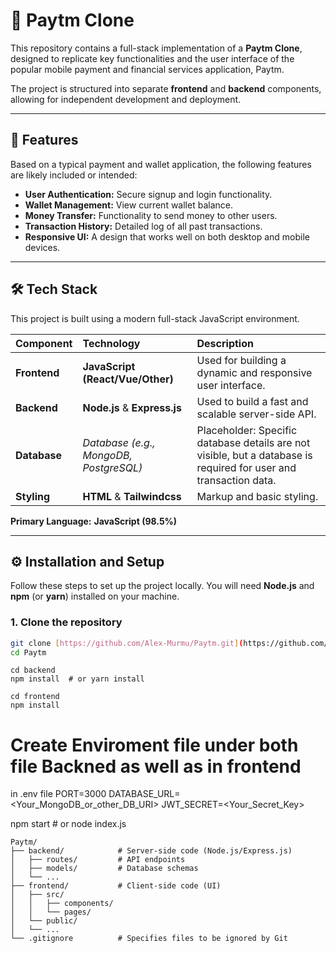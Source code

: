# 📱 Paytm Clone

This repository contains a full-stack implementation of a **Paytm Clone**, designed to replicate key functionalities and the user interface of the popular mobile payment and financial services application, Paytm.

The project is structured into separate **frontend** and **backend** components, allowing for independent development and deployment.

---

## 🌟 Features

Based on a typical payment and wallet application, the following features are likely included or intended:

* **User Authentication:** Secure signup and login functionality.
* **Wallet Management:** View current wallet balance.
* **Money Transfer:** Functionality to send money to other users.
* **Transaction History:** Detailed log of all past transactions.
* **Responsive UI:** A design that works well on both desktop and mobile devices.

---

## 🛠️ Tech Stack

This project is built using a modern full-stack JavaScript environment.

| Component | Technology | Description |
| :--- | :--- | :--- |
| **Frontend** | **JavaScript (React/Vue/Other)** | Used for building a dynamic and responsive user interface. |
| **Backend** | **Node.js** & **Express.js** | Used to build a fast and scalable server-side API. |
| **Database** | *Database (e.g., MongoDB, PostgreSQL)* | Placeholder: Specific database details are not visible, but a database is required for user and transaction data. |
| **Styling** | **HTML** & **Tailwindcss** | Markup and basic styling. |

**Primary Language:** **JavaScript (98.5%)**

---

## ⚙️ Installation and Setup

Follow these steps to set up the project locally. You will need **Node.js** and **npm** (or **yarn**) installed on your machine.

### 1. Clone the repository

```bash
git clone [https://github.com/Alex-Murmu/Paytm.git](https://github.com/Alex-Murmu/Paytm.git)
cd Paytm
```

```
cd backend
npm install  # or yarn install
```
``` 
cd frontend
npm install 
```

# Create Enviroment file under both file Backned as well as in frontend

in .env file 
PORT=3000
DATABASE_URL=<Your_MongoDB_or_other_DB_URI>
JWT_SECRET=<Your_Secret_Key>


npm start # or node index.js

```
Paytm/
├── backend/            # Server-side code (Node.js/Express.js)
│   ├── routes/         # API endpoints
│   ├── models/         # Database schemas
│   └── ...
├── frontend/           # Client-side code (UI)
│   ├── src/
│   │   ├── components/
│   │   └── pages/
│   └── public/
│   └── ...
└── .gitignore          # Specifies files to be ignored by Git
```